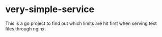# very-simple-service
This is a go project to find out which limits are hit first when serving text files through nginx.
